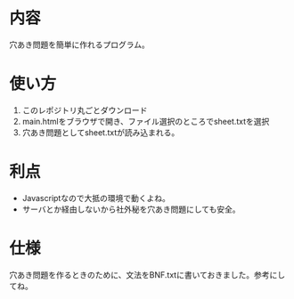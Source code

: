# 内容
穴あき問題を簡単に作れるプログラム。

# 使い方
1. このレポジトリ丸ごとダウンロード
2. main.htmlをブラウザで開き、ファイル選択のところでsheet.txtを選択
3. 穴あき問題としてsheet.txtが読み込まれる。

# 利点
- Javascriptなので大抵の環境で動くよね。  
- サーバとか経由しないから社外秘を穴あき問題にしても安全。

# 仕様
穴あき問題を作るときのために、文法をBNF.txtに書いておきました。参考にしてね。  
